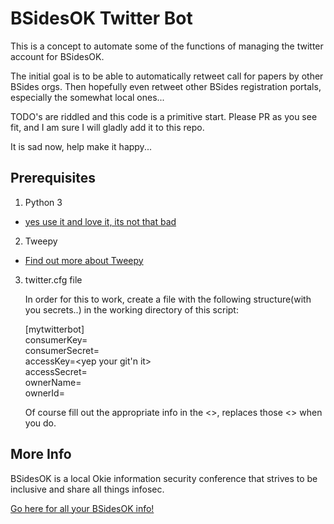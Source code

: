 # BSidesOK Twitter Bot

This is a concept to automate some of the functions of managing the twitter account for BSidesOK.

The initial goal is to be able to automatically retweet call for papers by other BSides orgs.  Then hopefully even retweet other BSides registration portals, especially the somewhat local ones...

TODO's are riddled and this code is a primitive start.  Please PR as you see fit, and I am sure I will gladly add it to this repo.  

It is sad now, help make it happy...


## Prerequisites

1.  Python 3

  * [yes use it and love it, its not that bad](https://docs.python.org/3/)

2.  Tweepy

  * [Find out more about Tweepy](http://tweepy.readthedocs.io/en/v3.5.0/)

3. twitter.cfg file

   In order for this to work, create a file with the following structure(with you secrets..) in the working directory of this script:

   [mytwitterbot]  
   consumerKey=<consumer key>  
   consumerSecret=<consumer secret>  
   accessKey=<yep your git'n it>  
   accessSecret=<yes that secret too>  
   ownerName=<whats your name>  
   ownerId=<who own this again>  

   Of course fill out the appropriate info in the <>, replaces those <> when you do.  


## More Info

BSidesOK is a local Okie information security conference that strives to be inclusive and share all things infosec.

[Go here for all your BSidesOK info!](https://www.bsidesok.com)
